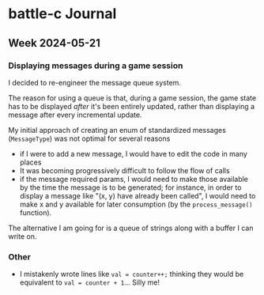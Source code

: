 # battle-c Journal

## Week 2024-05-21

### Displaying messages during a game session

I decided to re-engineer the message queue system.

The reason for using a queue is that, during a game session, the game state has to be displayed *after* it's been entirely updated, rather than displaying a message after every incremental update.

My initial approach of creating an enum of standardized messages (`MessageType`) was not optimal for several reasons

- if I were to add a new message, I would have to edit the code in many places
- It was becoming progressively difficult to follow the flow of calls 
- if the message required params, I would need to make those available by the time the message is to be generated; for instance, in order to display a message like "(x, y) have already been called", I would need to make x and y available for later consumption (by the `process_message()` function).

The alternative I am going for is a queue of strings along with a buffer I can write on.

### Other

- I mistakenly wrote lines like `val = counter++;` thinking they would be equivalent to `val = counter + 1`... Silly me!
